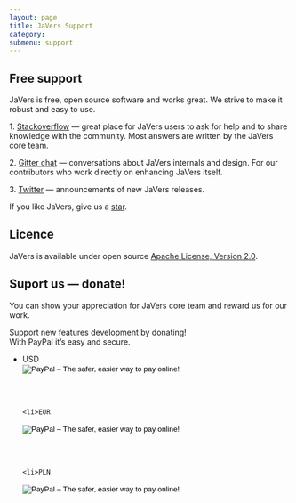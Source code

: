 ```yaml
---
layout: page
title: JaVers Support
category: 
submenu: support
---
```


## Free support

JaVers is free, open source software and works great.
We strive to make it robust and easy to use.

1\. [Stackoverflow](https://stackoverflow.com/questions/tagged/javers) &mdash; 
great place for JaVers users to ask for help and to share knowledge with the community.
Most answers are written by the JaVers core team. 
 
2\. [Gitter chat](https://gitter.im/javers/javers) &mdash;
conversations about JaVers internals and design.
For our contributors who work directly on enhancing JaVers itself. 

3\. [Twitter](https://twitter.com/javers_org) &mdash; announcements of new JaVers releases. 

If you like JaVers, give us a [star](https://github.com/javers/javers).

## Licence
JaVers is available under open source
[Apache License, Version 2.0](http://opensource.org/licenses/Apache-2.0").

## Suport us &mdash; donate!

You can show your appreciation for JaVers core team
and reward us for our work.
<br/>

Support new features development by donating!
<br/>With  PayPal it’s easy and secure.
<br/>

<ul>
<li>USD
<form action="https://www.paypal.com/cgi-bin/webscr" method="post" target="_top" >
    <input type="hidden" name="cmd" value="_s-xclick">
    <input type="hidden" name="hosted_button_id" value="CPZYK5YFLHHHN">
    <input type="image" src="https://www.paypalobjects.com/en_US/GB/i/btn/btn_donateCC_LG.gif" border="0" name="submit" alt="PayPal – The safer, easier way to pay online!">
    <img alt="" border="0" src="https://www.paypalobjects.com/pl_PL/i/scr/pixel.gif" width="1" height="1">
</form>
<br/><br/>
</li>

    <li>EUR
<form action="https://www.paypal.com/cgi-bin/webscr" method="post" target="_top">
    <input type="hidden" name="cmd" value="_s-xclick">
    <input type="hidden" name="hosted_button_id" value="Q7GAFXXR3HW8G">
    <input type="image" src="https://www.paypalobjects.com/en_US/GB/i/btn/btn_donateCC_LG.gif" border="0" name="submit" alt="PayPal – The safer, easier way to pay online!">
    <img alt="" border="0" src="https://www.paypalobjects.com/pl_PL/i/scr/pixel.gif" width="1" height="1">
</form>
<br/><br/>
</li>

    <li>PLN
<form action="https://www.paypal.com/cgi-bin/webscr" method="post" target="_top">
    <input type="hidden" name="cmd" value="_s-xclick">
    <input type="hidden" name="hosted_button_id" value="5VULRAL5XKV86">
    <input type="image" src="https://www.paypalobjects.com/en_US/GB/i/btn/btn_donateCC_LG.gif" border="0" name="submit" alt="PayPal – The safer, easier way to pay online!">
    <img alt="" border="0" src="https://www.paypalobjects.com/pl_PL/i/scr/pixel.gif" width="1" height="1">
</form>
<br/><br/>
</li>
</ul>